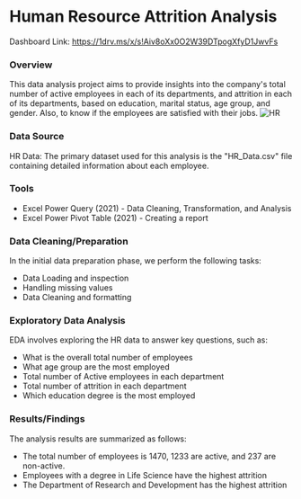 # Human Resource Attrition Analysis

Dashboard Link: https://1drv.ms/x/s!Aiv8oXx0O2W39DTpogXfyD1JwvFs

### Overview

This data analysis project aims to provide insights into the company's total number of active employees in each of its departments, and attrition in each of its departments, based on education, marital status,
age group, and gender. Also, to know if the employees are satisfied with their jobs.
![HR](https://github.com/Charles-Opitoke/Bank-Loan-Analysis-/assets/164562500/3ffc3f5b-7365-4642-a581-7b797a4c1748)

### Data Source

HR Data: The primary dataset used for this analysis is the "HR_Data.csv" file containing detailed information about each employee.

### Tools
- Excel Power Query (2021) - Data Cleaning, Transformation, and Analysis
- Excel Power Pivot Table (2021) - Creating a report
  
### Data Cleaning/Preparation
In the initial data preparation phase, we perform the following tasks:

- Data Loading and inspection
- Handling missing values
- Data Cleaning and formatting

### Exploratory Data Analysis 
EDA involves exploring the HR data to answer key questions, such as:
- What is the overall total number of employees
- What age group are the most employed
- Total number of Active employees in each department
- Total number of attrition in each department
- Which education degree is the most employed

### Results/Findings
The analysis results are summarized as follows:

- The total number of employees is 1470, 1233 are active, and 237 are non-active.
- Employees with a degree in Life Science have the highest attrition
- The Department of Research and Development has the highest attrition
